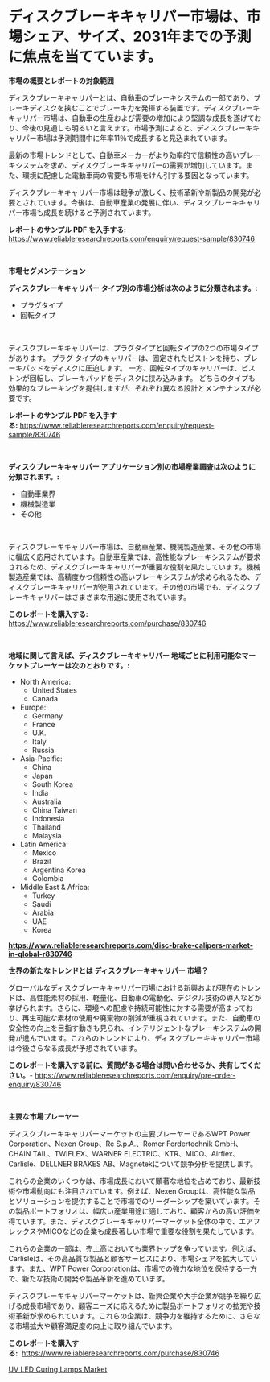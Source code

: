 <p><h1>ディスクブレーキキャリパー市場は、市場シェア、サイズ、2031年までの予測に焦点を当てています。</h1></p><p><strong>市場の概要とレポートの対象範囲</strong></p>
<p><p>ディスクブレーキキャリパーとは、自動車のブレーキシステムの一部であり、ブレーキディスクを挟むことでブレーキ力を発揮する装置です。ディスクブレーキキャリパー市場は、自動車の生産および需要の増加により堅調な成長を遂げており、今後の見通しも明るいと言えます。市場予測によると、ディスクブレーキキャリパー市場は予測期間中に年率11％で成長すると見込まれています。</p><p>最新の市場トレンドとして、自動車メーカーがより効率的で信頼性の高いブレーキシステムを求め、ディスクブレーキキャリパーの需要が増加しています。また、環境に配慮した電動車両の需要も市場をけん引する要因となっています。</p><p>ディスクブレーキキャリパー市場は競争が激しく、技術革新や新製品の開発が必要とされています。今後は、自動車産業の発展に伴い、ディスクブレーキキャリパー市場も成長を続けると予測されています。</p></p>
<p><strong>レポートのサンプル PDF を入手する:</strong> <a href="https://www.reliableresearchreports.com/enquiry/request-sample/830746">https://www.reliableresearchreports.com/enquiry/request-sample/830746</a></p>
<p>&nbsp;</p>
<p><strong>市場セグメンテーション</strong></p>
<p><strong>ディスクブレーキキャリパー タイプ別の市場分析は次のように分類されます。:</strong></p>
<p><ul><li>プラグタイプ</li><li>回転タイプ</li></ul></p>
<p>&nbsp;</p>
<p><p>ディスクブレーキキャリパーは、プラグタイプと回転タイプの2つの市場タイプがあります。 プラグ タイプのキャリパーは、固定されたピストンを持ち、ブレーキパッドをディスクに圧迫します。 一方、回転タイプのキャリパーは、ピストンが回転し、ブレーキパッドをディスクに挟み込みます。 どちらのタイプも効果的なブレーキングを提供しますが、それぞれ異なる設計とメンテナンスが必要です。</p></p>
<p><strong>レポートのサンプル PDF を入手する:</strong>&nbsp;<a href="https://www.reliableresearchreports.com/enquiry/request-sample/830746">https://www.reliableresearchreports.com/enquiry/request-sample/830746</a></p>
<p>&nbsp;</p>
<p><strong> ディスクブレーキキャリパー アプリケーション別の市場産業調査は次のように分類されます。:</strong></p>
<p><ul><li>自動車業界</li><li>機械製造業</li><li>その他</li></ul></p>
<p>&nbsp;</p>
<p><p>ディスクブレーキキャリパー市場は、自動車産業、機械製造産業、その他の市場に幅広く応用されています。自動車産業では、高性能なブレーキシステムが要求されるため、ディスクブレーキキャリパーが重要な役割を果たしています。機械製造産業では、高精度かつ信頼性の高いブレーキシステムが求められるため、ディスクブレーキキャリパーが使用されています。その他の市場でも、ディスクブレーキキャリパーはさまざまな用途に使用されています。</p></p>
<p><strong>このレポートを購入する:</strong>&nbsp; <a href="https://www.reliableresearchreports.com/purchase/830746">https://www.reliableresearchreports.com/purchase/830746</a></p>
<p>&nbsp;</p>
<p><strong>地域に関して言えば、ディスクブレーキキャリパー 地域ごとに利用可能なマーケットプレーヤーは次のとおりです。:</strong></p>
<p><ul>
    <li>
        North America:
        <ul>
            <li>United States</li>
            <li>Canada</li>
        </ul>
    </li>
    <li>
        Europe:
        <ul>
            <li>Germany</li>
            <li>France</li>
            <li>U.K.</li>
            <li>Italy</li>
            <li>Russia</li>
        </ul>
    </li>
    <li>
        Asia-Pacific:
        <ul>
            <li>China</li>
            <li>Japan</li>
            <li>South Korea</li>
            <li>India</li>
            <li>Australia</li>
            <li>China Taiwan</li>
            <li>Indonesia</li>
            <li>Thailand</li>
            <li>Malaysia</li>
        </ul>
    </li>
    <li>
        Latin America:
        <ul>
            <li>Mexico</li>
            <li>Brazil</li>
            <li>Argentina Korea</li>
            <li>Colombia</li>
        </ul>
    </li>
    <li>
        Middle East & Africa:
        <ul>
            <li>Turkey</li>
            <li>Saudi</li>
            <li>Arabia</li>
            <li>UAE</li>
            <li>Korea</li>
        </ul>
    </li>
    </ul></p>
<p><strong><a href="https://www.reliableresearchreports.com/disc-brake-calipers-market-in-global-r830746">https://www.reliableresearchreports.com/disc-brake-calipers-market-in-global-r830746</a></strong>&nbsp;</p>
<p><strong>世界の新たなトレンドとは ディスクブレーキキャリパー 市場？</strong></p>
<p><p>グローバルなディスクブレーキキャリパー市場における新興および現在のトレンドは、高性能素材の採用、軽量化、自動車の電動化、デジタル技術の導入などが挙げられます。さらに、環境への配慮や持続可能性に対する需要が高まっており、再生可能な素材の使用や廃棄物の削減が重視されています。また、自動車の安全性の向上を目指す動きも見られ、インテリジェントなブレーキシステムの開発が進んでいます。これらのトレンドにより、ディスクブレーキキャリパー市場は今後さらなる成長が予想されています。</p></p>
<p><strong>このレポートを購入する前に、質問がある場合は問い合わせるか、共有してください。</strong>- <a href="https://www.reliableresearchreports.com/enquiry/pre-order-enquiry/830746">https://www.reliableresearchreports.com/enquiry/pre-order-enquiry/830746</a></p>
<p>&nbsp;</p>
<p><strong>主要な市場プレーヤー</strong></p>
<p><p>ディスクブレーキキャリパーマーケットの主要プレーヤーであるWPT Power Corporation、Nexen Group、Re S.p.A.、Romer Fordertechnik GmbH、CHAIN TAIL、TWIFLEX、WARNER ELECTRIC、KTR、MICO、Airflex、Carlisle、DELLNER BRAKES AB、Magnetekについて競争分析を提供します。</p><p>これらの企業のいくつかは、市場成長において顕著な地位を占めており、最新技術や市場動向にも注目されています。例えば、Nexen Groupは、高性能な製品とソリューションを提供することで市場でのリーダーシップを築いています。その製品ポートフォリオは、幅広い産業用途に適しており、顧客からの高い評価を得ています。また、ディスクブレーキキャリパーマーケット全体の中で、エアフレックスやMICOなどの企業も成長著しい市場で重要な役割を果たしています。</p><p>これらの企業の一部は、売上高においても業界トップを争っています。例えば、Carlisleは、その高品質な製品と顧客サービスにより、市場シェアを拡大しています。また、WPT Power Corporationは、市場での強力な地位を保持する一方で、新たな技術の開発や製品革新を進めています。</p><p>ディスクブレーキキャリパーマーケットは、新興企業や大手企業が競争を繰り広げる成長市場であり、顧客ニーズに応えるために製品ポートフォリオの拡充や技術革新が求められています。これらの企業は、競争力を維持するために、さらなる市場拡大や顧客満足度の向上に取り組んでいます。</p></p>
<p><strong>このレポートを購入する:</strong>&nbsp;&nbsp;<a href="https://www.reliableresearchreports.com/purchase/830746">https://www.reliableresearchreports.com/purchase/830746</a></p>
<p><p><a href="https://changeable-paste-463.notion.site/UV-LED-Curing-Lamps-Market-Report-Reveals-the-Latest-Trends-And-Growth-Opportunities-of-this-Market-0d08dd85160045e1b95d84031351def2">UV LED Curing Lamps Market</a></p></p>
